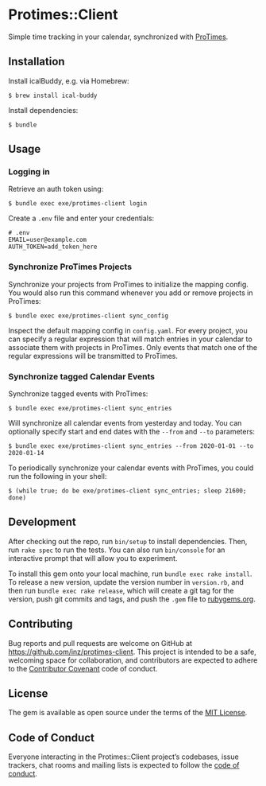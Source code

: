 # Protimes::Client

Simple time tracking in your calendar, synchronized with [ProTimes](https://protimesapp.herokuapp.com).

## Installation

Install icalBuddy, e.g. via Homebrew:

    $ brew install ical-buddy


Install dependencies:

    $ bundle

## Usage

### Logging in

Retrieve an auth token using:

    $ bundle exec exe/protimes-client login

Create a `.env` file and enter your credentials:

    # .env
    EMAIL=user@example.com
    AUTH_TOKEN=add_token_here

### Synchronize ProTimes Projects

Synchronize your projects from ProTimes to initialize the mapping config. You would also run this command whenever you add or remove projects in ProTimes:

    $ bundle exec exe/protimes-client sync_config

Inspect the default mapping config in `config.yaml`.
For every project, you can specify a regular expression that will match entries in your calendar to associate them with projects in ProTimes. Only events that match one of the regular expressions will be transmitted to ProTimes.

### Synchronize tagged Calendar Events

Synchronize tagged events with ProTimes:

    $ bundle exec exe/protimes-client sync_entries

Will synchronize all calendar events from yesterday and today. You can optionally specify start and end dates with the `--from` and `--to` parameters:

    $ bundle exec exe/protimes-client sync_entries --from 2020-01-01 --to 2020-01-14

To periodically synchronize your calendar events with ProTimes, you could run the following in your shell:

    $ (while true; do be exe/protimes-client sync_entries; sleep 21600; done)


## Development

After checking out the repo, run `bin/setup` to install dependencies. Then, run `rake spec` to run the tests. You can also run `bin/console` for an interactive prompt that will allow you to experiment.

To install this gem onto your local machine, run `bundle exec rake install`. To release a new version, update the version number in `version.rb`, and then run `bundle exec rake release`, which will create a git tag for the version, push git commits and tags, and push the `.gem` file to [rubygems.org](https://rubygems.org).

## Contributing

Bug reports and pull requests are welcome on GitHub at https://github.com/inz/protimes-client. This project is intended to be a safe, welcoming space for collaboration, and contributors are expected to adhere to the [Contributor Covenant](http://contributor-covenant.org) code of conduct.

## License

The gem is available as open source under the terms of the [MIT License](https://opensource.org/licenses/MIT).

## Code of Conduct

Everyone interacting in the Protimes::Client project’s codebases, issue trackers, chat rooms and mailing lists is expected to follow the [code of conduct](https://github.com/inz/protimes-client/blob/master/CODE_OF_CONDUCT.md).
